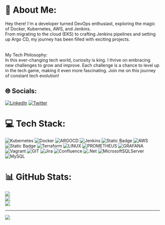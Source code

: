 # 💫 About Me:
Hey there! I'm a developer turned DevOps enthusiast, exploring the magic of Docker, Kubernetes, AWS, and Jenkins. <br>From migrating to the cloud (EKS) to crafting Jenkins pipelines and setting up Argo CD, my journey has been filled with exciting projects. <br><br><br>My Tech Philosophy:<br>In this ever-changing tech world, curiosity is king. I thrive on embracing new challenges to grow and improve. Each challenge is a chance to level up in the tech game, making it even more fascinating. Join me on this journey of constant tech evolution!


## 🌐 Socials:
[![LinkedIn](https://img.shields.io/badge/LinkedIn-%230077B5.svg?logo=linkedin&logoColor=white)](https://linkedin.com/in/heloise-viegas) [![Twitter](https://img.shields.io/badge/Twitter-%231DA1F2.svg?logo=Twitter&logoColor=white)](https://twitter.com/heloise_viegas) 

# 💻 Tech Stack:
![Kubernetes](https://img.shields.io/badge/kubernetes-%23326ce5.svg?style=for-the-badge&logo=kubernetes&logoColor=white) ![Docker](https://img.shields.io/badge/docker-%230db7ed.svg?style=for-the-badge&logo=docker&logoColor=white) 
![ARGOCD](https://img.shields.io/badge/argo-EF7B4D.svg?style=for-the-badge&logo=argo&logoColor=white&color=%23EF7B4D) ![Jenkins](https://img.shields.io/badge/jenkins-%232C5263.svg?style=for-the-badge&logo=jenkins&logoColor=white) ![Static Badge](https://img.shields.io/badge/AzureDevOps-green?style=for-the-badge)
![AWS](https://img.shields.io/badge/AWS-%23FF9900.svg?style=for-the-badge&logo=amazon-aws&logoColor=white) ![Static Badge](https://img.shields.io/badge/Azure-blue?style=for-the-badge)
![Terraform](https://img.shields.io/badge/terraform-%235835CC.svg?style=for-the-badge&logo=terraform&logoColor=white) 
![LINUX](https://img.shields.io/badge/Linux-FCC624?style=for-the-badge&logo=linux&logoColor=black) 
![PROMETHEUS](https://img.shields.io/badge/prometheus-E6522C.svg?style=for-the-badge&logo=prometheus&logoColor=white&color=%23E6522C) 
![GRAFANA](https://img.shields.io/badge/grafana-F46800.svg?style=for-the-badge&logo=grafana&logoColor=white&color=%23F46800) 
![Vagrant](https://img.shields.io/badge/vagrant-%231563FF.svg?style=for-the-badge&logo=vagrant&logoColor=white) 
![GIT](https://img.shields.io/badge/Git-fc6d26?style=for-the-badge&logo=git&logoColor=white) 
![Jira](https://img.shields.io/badge/jira-%230A0FFF.svg?style=for-the-badge&logo=jira&logoColor=white) 
![Confluence](https://img.shields.io/badge/confluence-%23172BF4.svg?style=for-the-badge&logo=confluence&logoColor=white)
![.Net](https://img.shields.io/badge/.NET-5C2D91?style=for-the-badge&logo=.net&logoColor=white) 
![MicrosoftSQLServer](https://img.shields.io/badge/Microsoft%20SQL%20Server-CC2927?style=for-the-badge&logo=microsoft%20sql%20server&logoColor=white) 
![MySQL](https://img.shields.io/badge/mysql-%2300000f.svg?style=for-the-badge&logo=mysql&logoColor=white) 
# 📊 GitHub Stats:
![](https://github-readme-stats.vercel.app/api?username=heloise-viegas&theme=dark&hide_border=false&include_all_commits=false&count_private=false)<br/>
![](https://github-readme-streak-stats.herokuapp.com/?user=heloise-viegas&theme=dark&hide_border=false)<br/>
![](https://github-readme-stats.vercel.app/api/top-langs/?username=heloise-viegas&theme=dark&hide_border=false&include_all_commits=false&count_private=false&layout=compact)

---
[![](https://visitcount.itsvg.in/api?id=heloise-viegas&icon=5&color=5)](https://visitcount.itsvg.in)

<!-- Proudly created with GPRM ( https://gprm.itsvg.in ) -->

